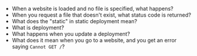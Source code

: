 * When a website is loaded and no file is specified, what happens?
* When you request a file that doesn't exist, what status code is returned?
* What does the "static" in static deployment mean?
* What is deployment?
* What happens when you update a deployment?
* What does it mean when you go to a website, and you get an error saying `Cannot GET /`?
